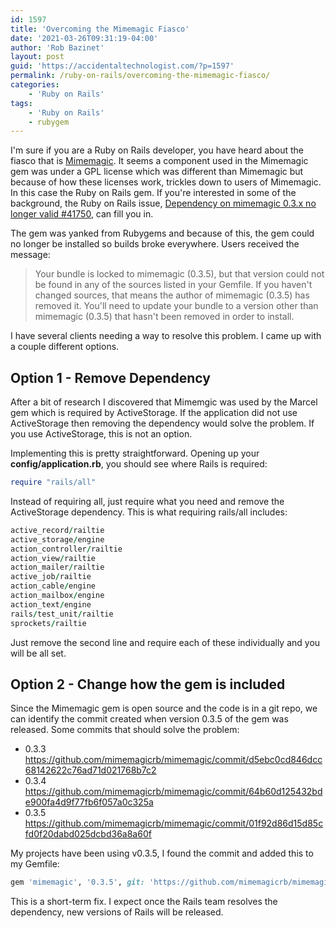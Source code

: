 ```yaml
---
id: 1597
title: 'Overcoming the Mimemagic Fiasco'
date: '2021-03-26T09:31:19-04:00'
author: 'Rob Bazinet'
layout: post
guid: 'https://accidentaltechnologist.com/?p=1597'
permalink: /ruby-on-rails/overcoming-the-mimemagic-fiasco/
categories:
    - 'Ruby on Rails'
tags:
    - 'Ruby on Rails'
    - rubygem
---
```


I'm sure if you are a Ruby on Rails developer, you have heard about the fiasco that is [Mimemagic](https://rubygems.org/gems/mimemagic). It seems a component used in the Mimemagic gem was under a GPL license which was different than Mimemagic but because of how these licenses work, trickles down to users of Mimemagic. In this case the Ruby on Rails gem. If you're interested in some of the background, the Ruby on Rails issue, [Dependency on mimemagic 0.3.x no longer valid #41750](https://github.com/rails/rails/issues/41750), can fill you in. 

The gem was yanked from Rubygems and because of this, the gem could no longer be installed so builds broke everywhere. Users received the message:

> Your bundle is locked to mimemagic (0.3.5), but that version could not be found in any of the sources listed in your Gemfile. If you haven't changed sources, that means the author of mimemagic (0.3.5) has removed it. You'll need to update your bundle to a version other than mimemagic (0.3.5) that hasn't been removed in order to install.

I have several clients needing a way to resolve this problem. I came up with a couple different options.

## Option 1 - Remove Dependency

After a bit of research I discovered that Mimemgic was used by the Marcel gem which is required by ActiveStorage. If the application did not use ActiveStorage then removing the dependency would solve the problem. If you use ActiveStorage, this is not an option. 

Implementing this is pretty straightforward. Opening up your **config/application.rb**, you should see where Rails is required:

```ruby
require "rails/all"
```

Instead of requiring all, just require what you need and remove the ActiveStorage dependency. This is what requiring rails/all includes:

```ruby
active_record/railtie
active_storage/engine
action_controller/railtie
action_view/railtie
action_mailer/railtie
active_job/railtie
action_cable/engine
action_mailbox/engine
action_text/engine
rails/test_unit/railtie
sprockets/railtie
```

Just remove the second line and require each of these individually and you will be all set.

## Option 2 - Change how the gem is included

Since the Mimemagic gem is open source and the code is in a git repo, we can identify the commit created when version 0.3.5 of the gem was released. Some commits that should solve the problem:

- 0.3.3 https://github.com/mimemagicrb/mimemagic/commit/d5ebc0cd846dcc68142622c76ad71d021768b7c2
- 0.3.4 https://github.com/mimemagicrb/mimemagic/commit/64b60d125432bde900fa4d9f77fb6f057a0c325a
- 0.3.5 https://github.com/mimemagicrb/mimemagic/commit/01f92d86d15d85cfd0f20dabd025dcbd36a8a60f

My projects have been using v0.3.5, I found the commit and added this to my Gemfile:

```ruby
gem 'mimemagic', '0.3.5', git: 'https://github.com/mimemagicrb/mimemagic', ref: '01f92d8'
```

This is a short-term fix. I expect once the Rails team resolves the dependency, new versions of Rails will be released.